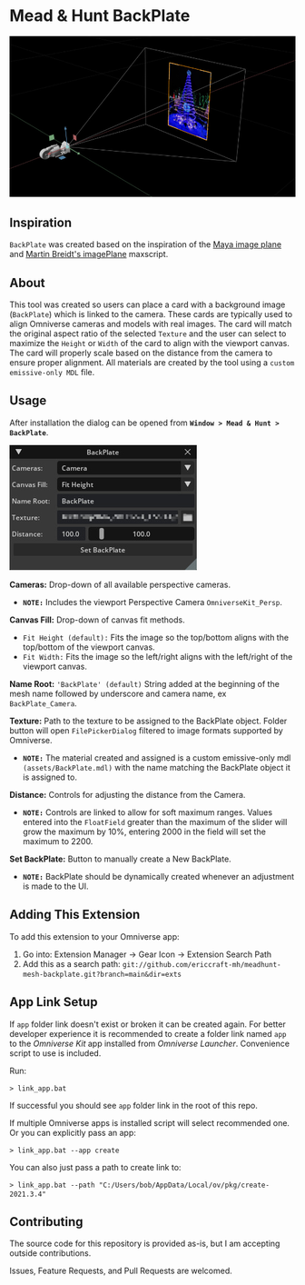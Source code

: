 
# Mead & Hunt BackPlate
![BackPlate Screenshot](/images/backplate_screenshot_v1.0.0.jpg)

## Inspiration
`BackPlate` was created based on the inspiration of the [Maya image plane](https://knowledge.autodesk.com/support/maya/learn-explore/caas/CloudHelp/cloudhelp/2022/ENU/Maya-LightingShading/files/GUID-F72F8E1B-EFFE-400E-BD92-5441BE9CD28F-htm.html) and [Martin Breidt's imagePlane](https://apps.autodesk.com/3DSMAX/en/Detail/Index?id=937735873795409037&appLang=en&os=Win64) maxscript.
## About
This tool was created so users can place a card with a background image (`BackPlate`) which is linked to the camera. These cards are typically used to align Omniverse cameras and models with real images. The card will match the original aspect ratio of the selected `Texture` and the user can select to maximize the `Height` or `Width` of the card to align with the viewport canvas. The card will properly scale based on the distance from the camera to ensure proper alignment. All materials are created by the tool using a `custom emissive-only MDL` file.

## Usage
After installation the dialog can be opened from **`Window > Mead & Hunt > BackPlate`**.

![BackPlate UI](images/backplate_ui_v1.0.0.jpg)

**Cameras:** Drop-down of all available perspective cameras.
- **`NOTE:`** Includes the viewport Perspective Camera `OmniverseKit_Persp`.

**Canvas Fill:** Drop-down of canvas fit methods.
- `Fit Height (default):` Fits the image so the top/bottom aligns with the top/bottom of the viewport canvas.
- `Fit Width:` Fits the image so the left/right aligns with the left/right of the viewport canvas.

**Name Root:** `'BackPlate' (default)` String added at the beginning of the mesh name followed by underscore and camera name, ex `BackPlate_Camera`.

**Texture:** Path to the texture to be assigned to the BackPlate object. Folder button will open `FilePickerDialog` filtered to image formats supported by Omniverse. 
- **`NOTE:`** The material created and assigned is a custom emissive-only mdl `(assets/BackPlate.mdl)` with the name matching the BackPlate object it is assigned to.

**Distance:** Controls for adjusting the distance from the Camera.
- **`NOTE:`** Controls are linked to allow for soft maximum ranges. Values entered into the `FloatField` greater than the maximum of the slider will grow the maximum by 10%, entering 2000 in the field will set the maximum to 2200.

**Set BackPlate:** Button to manually create a New BackPlate.
- **`NOTE:`** BackPlate should be dynamically created whenever an adjustment is made to the UI.

## Adding This Extension
To add this extension to your Omniverse app:
1. Go into: Extension Manager -> Gear Icon -> Extension Search Path
2. Add this as a search path: `git://github.com/ericcraft-mh/meadhunt-mesh-backplate.git?branch=main&dir=exts`

## App Link Setup
If `app` folder link doesn't exist or broken it can be created again. For better developer experience it is recommended to create a folder link named `app` to the *Omniverse Kit* app installed from *Omniverse Launcher*. Convenience script to use is included.

Run:

```
> link_app.bat
```

If successful you should see `app` folder link in the root of this repo.

If multiple Omniverse apps is installed script will select recommended one. Or you can explicitly pass an app:

```
> link_app.bat --app create
```

You can also just pass a path to create link to:

```
> link_app.bat --path "C:/Users/bob/AppData/Local/ov/pkg/create-2021.3.4"
```

## Contributing
The source code for this repository is provided as-is, but I am accepting outside contributions.

Issues, Feature Requests, and Pull Requests are welcomed.

